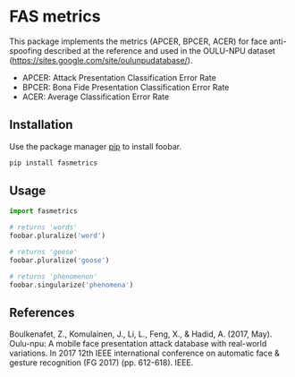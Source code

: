 # FAS metrics

This package implements the metrics (APCER, BPCER, ACER) for face anti-spoofing described at the reference and used in the OULU-NPU dataset (https://sites.google.com/site/oulunpudatabase/).

- APCER: Attack Presentation Classification Error Rate
- BPCER: Bona Fide Presentation Classification Error Rate
- ACER: Average Classification Error Rate

## Installation

Use the package manager [pip](https://pip.pypa.io/en/stable/) to install foobar.

```bash
pip install fasmetrics
```

## Usage

```python
import fasmetrics

# returns 'words'
foobar.pluralize('word')

# returns 'geese'
foobar.pluralize('goose')

# returns 'phenomenon'
foobar.singularize('phenomena')
```

## References
Boulkenafet, Z., Komulainen, J., Li, L., Feng, X., & Hadid, A. (2017, May). Oulu-npu: A mobile face presentation attack database with real-world variations. In 2017 12th IEEE international conference on automatic face & gesture recognition (FG 2017) (pp. 612-618). IEEE.
